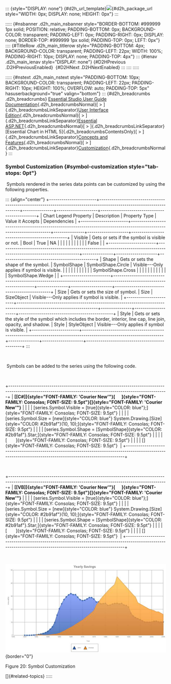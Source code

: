 ::: {style="DISPLAY: none"}
[](ms-xhelp:///?Id=d2h_url_template){#d2h_url_template}![](!package_url!){#d2h_package_url style="WIDTH: 0px; DISPLAY: none; HEIGHT: 0px"}
:::

::::: {#nsbanner .d2h_main_nsbanner style="BORDER-BOTTOM: #999999 1px solid; POSITION: relative; PADDING-BOTTOM: 0px; BACKGROUND-COLOR: transparent; PADDING-LEFT: 0px; PADDING-RIGHT: 0px; DISPLAY: none; BORDER-TOP: #999999 1px solid; PADDING-TOP: 0px; LEFT: 0px"}
:::: {#TitleRow .d2h_main_titlerow style="PADDING-BOTTOM: 4px; BACKGROUND-COLOR: transparent; PADDING-LEFT: 22px; WIDTH: 100%; PADDING-RIGHT: 10px; DISPLAY: none; PADDING-TOP: 4px"}
::: {#ienav .d2h_main_ienav style="DISPLAY: none"}
[](ms-xhelp:///?Id=fdf60644-4a71-4166-a591-201de7057428){#D2HPrevious .D2HPreviousEnabled}  [](ms-xhelp:///?Id=57929b8e-e7f5-4fa9-97ea-f00e1d99e0f4){#D2HNext .D2HNextEnabled}
:::
::::
:::::

::::: {#nstext .d2h_main_nstext style="PADDING-BOTTOM: 10px; BACKGROUND-COLOR: transparent; PADDING-LEFT: 22px; PADDING-RIGHT: 10px; HEIGHT: 100%; OVERFLOW: auto; PADDING-TOP: 5px" hasuserbackground="true" valign="bottom"}
::: {#d2h_breadcrumbs .d2h_breadcrumbs}
[Essential Studio User Guide Documentation](ms-xhelp:///?Id=12457748-09e3-4d74-a240-8e049cedf030){.d2h_breadcrumbsNormal}[ \> ]{.d2h_breadcrumbsLinkSeparator}[User Interface Edition](ms-xhelp:///?Id=c29296b7-531c-413b-a0ec-488ca1f7f669){.d2h_breadcrumbsNormal}[ \> ]{.d2h_breadcrumbsLinkSeparator}[Essential ASP.NET](ms-xhelp:///?Id=25c35330-c127-4dad-9a92-ed79dc7261a6){.d2h_breadcrumbsNormal}[ \> ]{.d2h_breadcrumbsLinkSeparator}[Essential Chart in HTML 5]{.d2h_breadcrumbsContentsOnly}[ \> ]{.d2h_breadcrumbsLinkSeparator}[Concepts and Features](ms-xhelp:///?Id=895ee437-1738-49ea-b2a5-247d41ce7a5b){.d2h_breadcrumbsNormal}[ \> ]{.d2h_breadcrumbsLinkSeparator}[Customization](ms-xhelp:///?Id=fdf60644-4a71-4166-a591-201de7057428){.d2h_breadcrumbsNormal}
:::

### Symbol Customization {#symbol-customization style="tab-stops: 0pt"}

 Symbols rendered in the series data points can be customized by using the following properties.

::: {align="center"}
+-----------------------+---------------------------------------------------------------------------------------------------------------------+---------------+--------------------+----------------------------------------------+
| Chart Legend Property | Description                                                                                                         | Property Type | Value it Accepts   | Dependencies                                 |
+-----------------------+---------------------------------------------------------------------------------------------------------------------+---------------+--------------------+----------------------------------------------+
| Visible               | Gets or sets if the symbol is visible or not.                                                                       | Bool          | True               | NA                                           |
|                       |                                                                                                                     |               |                    |                                              |
|                       |                                                                                                                     |               | False              |                                              |
+-----------------------+---------------------------------------------------------------------------------------------------------------------+---------------+--------------------+----------------------------------------------+
| Shape                 | Gets or sets the shape of the symbol.                                                                               | SymbolShape   | SymbolShape.Circle | Visible---Only applies if symbol is visible. |
|                       |                                                                                                                     |               |                    |                                              |
|                       |                                                                                                                     |               | SymbolShape.Cross  |                                              |
|                       |                                                                                                                     |               |                    |                                              |
|                       |                                                                                                                     |               | SymbolShape.Wedge  |                                              |
+-----------------------+---------------------------------------------------------------------------------------------------------------------+---------------+--------------------+----------------------------------------------+
| Size                  | Gets or sets the size of symbol.                                                                                    | Size          | SizeObject         | Visible---Only applies if symbol is visible. |
+-----------------------+---------------------------------------------------------------------------------------------------------------------+---------------+--------------------+----------------------------------------------+
| Style                 | Gets or sets the style of the symbol which includes the border, interior, line cap, line join, opacity, and shadow. | Style         | StyleObject        | Visible---Only applies if symbol is visible. |
+-----------------------+---------------------------------------------------------------------------------------------------------------------+---------------+--------------------+----------------------------------------------+
:::

 

 Symbols can be added to the series using the following code.

 

+-----------------------------------------------------------------------------------------------------------------------------------------------------------+
| **[\[C#\]]{style="FONT-FAMILY: 'Courier New'"}[      ]{style="FONT-FAMILY: Consolas; FONT-SIZE: 9.5pt"}[]{style="FONT-FAMILY: 'Courier New'"}**           |
|                                                                                                                                                           |
| [series.Symbol.Visible = [true]{style="COLOR: blue"};]{style="FONT-FAMILY: Consolas; FONT-SIZE: 9.5pt"}                                                   |
|                                                                                                                                                           |
| [series.Symbol.Size = [new]{style="COLOR: blue"} System.Drawing.[Size]{style="COLOR: #2b91af"}(10, 10);]{style="FONT-FAMILY: Consolas; FONT-SIZE: 9.5pt"} |
|                                                                                                                                                           |
| [series.Symbol.Shape = [SymbolShape]{style="COLOR: #2b91af"}.Star;]{style="FONT-FAMILY: Consolas; FONT-SIZE: 9.5pt"}                                      |
|                                                                                                                                                           |
| [       ]{style="FONT-FAMILY: Consolas; FONT-SIZE: 9.5pt"}                                                                                                |
|                                                                                                                                                           |
| []{style="FONT-FAMILY: Consolas; FONT-SIZE: 9.5pt"}                                                                                                       |
+-----------------------------------------------------------------------------------------------------------------------------------------------------------+

 

+-----------------------------------------------------------------------------------------------------------------------------------------------------------+
| **[\[VB\]]{style="FONT-FAMILY: 'Courier New'"}[      ]{style="FONT-FAMILY: Consolas; FONT-SIZE: 9.5pt"}[]{style="FONT-FAMILY: 'Courier New'"}**           |
|                                                                                                                                                           |
| [series.Symbol.Visible = [true]{style="COLOR: blue"};]{style="FONT-FAMILY: Consolas; FONT-SIZE: 9.5pt"}                                                   |
|                                                                                                                                                           |
| [series.Symbol.Size = [new]{style="COLOR: blue"} System.Drawing.[Size]{style="COLOR: #2b91af"}(10, 10);]{style="FONT-FAMILY: Consolas; FONT-SIZE: 9.5pt"} |
|                                                                                                                                                           |
| [series.Symbol.Shape = [SymbolShape]{style="COLOR: #2b91af"}.Star;]{style="FONT-FAMILY: Consolas; FONT-SIZE: 9.5pt"}                                      |
|                                                                                                                                                           |
| [       ]{style="FONT-FAMILY: Consolas; FONT-SIZE: 9.5pt"}                                                                                                |
|                                                                                                                                                           |
| []{style="FONT-FAMILY: Consolas; FONT-SIZE: 9.5pt"}                                                                                                       |
+-----------------------------------------------------------------------------------------------------------------------------------------------------------+

 

![Description: C:\\Users\\rubyp\\AppData\\Local\\Temp\\Rar\$DI56.368\\AreaChart.png](ImagesExt/image113_20.jpg){border="0"}

Figure 20: Symbol Customization

[]{#related-topics}
:::::
